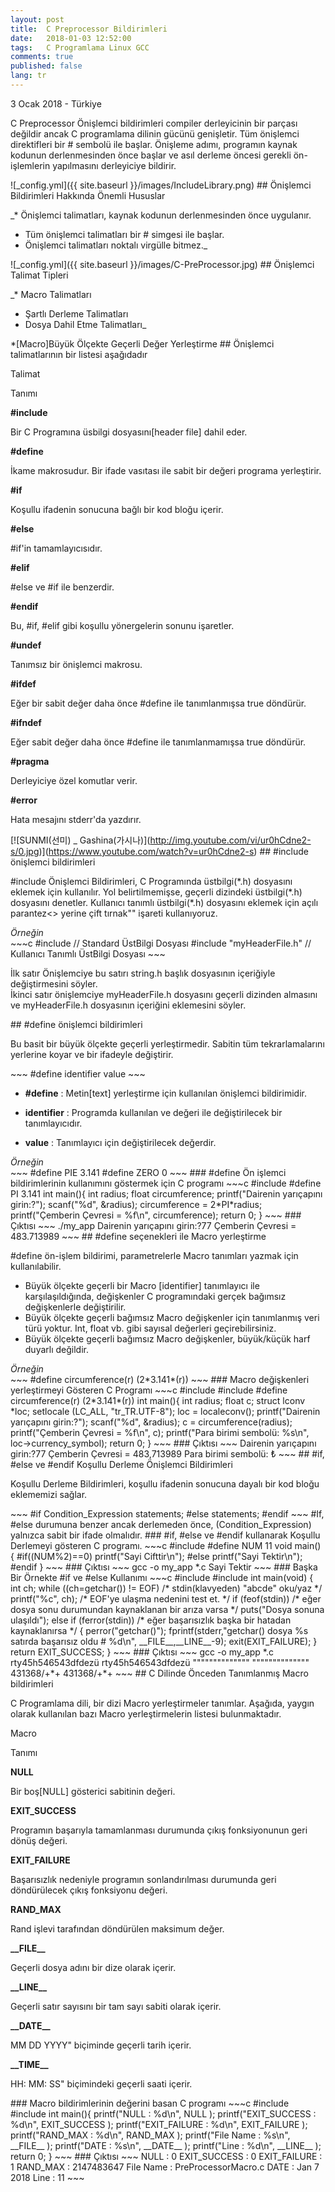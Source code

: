 ```yaml
---
layout: post
title:  C Preprocessor Bildirimleri
date:   2018-01-03 12:52:00
tags:   C Programlama Linux GCC
comments: true
published: false
lang: tr
---
```

 

3 Ocak 2018 - Türkiye

C Preprocessor Önişlemci bildirimleri compiler derleyicinin bir parçası değildir ancak C programlama dilinin gücünü genişletir. Tüm önişlemci direktifleri bir # sembolü ile başlar. Önişleme adımı, programın kaynak kodunun derlenmesinden önce başlar ve asıl derleme öncesi gerekli ön-işlemlerin yapılmasını derleyiciye bildirir.

!\[\_config.yml\]({{ site.baseurl }}/images/IncludeLibrary.png) ## Önişlemci Bildirimleri Hakkında Önemli Hususlar

_*   Önişlemci talimatları, kaynak kodunun derlenmesinden önce uygulanır.
*   Tüm önişlemci talimatları bir # simgesi ile başlar.
*   Önişlemci talimatları noktalı virgülle bitmez._

!\[\_config.yml\]({{ site.baseurl }}/images/C-PreProcessor.jpg) ## Önişlemci Talimat Tipleri

_*   Macro Talimatları
*   Şartlı Derleme Talimatları
*   Dosya Dahil Etme Talimatları_

\*\[Macro\]Büyük Ölçekte Geçerli Değer Yerleştirme ## Önişlemci talimatlarının bir listesi aşağıdadır

Talimat

Tanımı

**#include**

Bir C Programına üsbilgi dosyasını\[header file\] dahil eder.

**#define**

İkame makrosudur. Bir ifade vasıtası ile sabit bir değeri programa yerleştirir.

**#if**

Koşullu ifadenin sonucuna bağlı bir kod bloğu içerir.

**#else**

#if'in tamamlayıcısıdır.

**#elif**

#else ve #if ile benzerdir.

**#endif**

Bu, #if, #elif gibi koşullu yönergelerin sonunu işaretler.

**#undef**

Tanımsız bir önişlemci makrosu.

**#ifdef**

Eğer bir sabit değer daha önce #define ile tanımlanmışsa true döndürür.

**#ifndef**

Eğer sabit değer daha önce #define ile tanımlanmamışsa true döndürür.

**#pragma**

Derleyiciye özel komutlar verir.

**#error**

Hata mesajını stderr'da yazdırır.

\[!\[SUNMI(선미) \_ Gashina(가시나)\](http://img.youtube.com/vi/ur0hCdne2-s/0.jpg)\](https://www.youtube.com/watch?v=ur0hCdne2-s) ## #include önişlemci bildirimleri

#include Önişlemci Bildirimleri, C Programında üstbilgi(\*.h) dosyasını eklemek için kullanılır. Yol belirtilmemişse, geçerli dizindeki üstbilgi(\*.h) dosyasını denetler. Kullanıcı tanımlı üstbilgi(\*.h) dosyasını eklemek için açılı parantez<> yerine çift tırnak"" işareti kullanıyoruz.

_Örneğin_  
\~~~c #include // Standard ÜstBilgi Dosyası #include "myHeaderFile.h" // Kullanıcı Tanımlı ÜstBilgi Dosyası ~~~

İlk satır Önişlemciye bu satırı string.h başlık dosyasının içeriğiyle değiştirmesini söyler.  
İkinci satır önişlemciye myHeaderFile.h dosyasını geçerli dizinden almasını ve myHeaderFile.h dosyasının içeriğini eklemesini söyler.

\## #define önişlemci bildirimleri

Bu basit bir büyük ölçekte geçerli yerleştirmedir. Sabitin tüm tekrarlamalarını yerlerine koyar ve bir ifadeyle değiştirir.

\~~~ #define identifier value ~~~

*   **#define** : Metin\[text\] yerleştirme için kullanılan önişlemci bildirimidir.
  
*   **identifier** : Programda kullanılan ve değeri ile değiştirilecek bir tanımlayıcıdır.
  
*   **value** : Tanımlayıcı için değiştirilecek değerdir.
  

_Örneğin_  
\~~~ #define PIE 3.141 #define ZERO 0 ~~~ ### #define Ön işlemci bildirimlerinin kullanımını göstermek için C programı ~~~c #include #define PI 3.141 int main(){ int radius; float circumference; printf("Dairenin yarıçapını girin:?"); scanf("%d", &radius); circumference = 2\*PI\*radius; printf("Çemberin Çevresi = %f\\n", circumference); return 0; } ~~~ ### Çıktısı ~~~ ./my\_app Dairenin yarıçapını girin:?77 Çemberin Çevresi = 483.713989 ~~~ ## #define seçenekleri ile Macro yerleştirme

#define ön-işlem bildirimi, parametrelerle Macro tanımları yazmak için kullanılabilir.

*   Büyük ölçekte geçerli bir Macro \[identifier\] tanımlayıcı ile karşılaşıldığında, değişkenler C programındaki gerçek bağımsız değişkenlerle değiştirilir.
*   Büyük ölçekte geçerli bağımsız Macro değişkenler için tanımlanmış veri türü yoktur. Int, float vb. gibi sayısal değerleri geçirebilirsiniz.
*   Büyük ölçekte geçerli bağımsız Macro değişkenler, büyük/küçük harf duyarlı değildir.

_Örneğin_  
\~~~ #define circumference(r) (2\*3.141\*(r)) ~~~ ### Macro değişkenleri yerleştirmeyi Gösteren C Programı ~~~c #include #include #define circumference(r) (2\*3.141\*(r)) int main(){ int radius; float c; struct lconv \*loc; setlocale (LC\_ALL, "tr\_TR.UTF-8"); loc = localeconv(); printf("Dairenin yarıçapını girin:?"); scanf("%d", &radius); c = circumference(radius); printf("Çemberin Çevresi = %f\\n", c); printf("Para birimi sembolü: %s\\n", loc->currency\_symbol); return 0; } ~~~ ### Çıktısı ~~~ Dairenin yarıçapını girin:?77 Çemberin Çevresi = 483,713989 Para birimi sembolü: ₺ ~~~ ## #if, #else ve #endif Koşullu Derleme Önişlemci Bildirimleri

Koşullu Derleme Bildirimleri, koşullu ifadenin sonucuna dayalı bir kod bloğu eklememizi sağlar.

\~~~ #if Condition\_Expression statements; #else statements; #endif ~~~ #If, #else durumuna benzer ancak derlemeden önce, (Condition\_Expression) yalnızca sabit bir ifade olmalıdır. ### #if, #else ve #endif kullanarak Koşullu Derlemeyi gösteren C programı. ~~~c #include #define NUM 11 void main() { #if((NUM%2)==0) printf("Sayi Cifttir\\n"); #else printf("Sayi Tektir\\n"); #endif } ~~~ ### Çıktısı ~~~ gcc -o my\_app \*.c Sayi Tektir ~~~ ### Başka Bir Örnekte #if ve #else Kullanımı ~~~c #include #include int main(void) { int ch; while ((ch=getchar()) != EOF) /\* stdin(klavyeden) "abcde" oku/yaz \*/ printf("%c", ch); /\* EOF'ye ulaşma nedenini test et. \*/ if (feof(stdin)) /\* eğer dosya sonu durumundan kaynaklanan bir arıza varsa \*/ puts("Dosya sonuna ulaşıldı"); else if (ferror(stdin)) /\* eğer başarısızlık başka bir hatadan kaynaklanırsa \*/ { perror("getchar()"); fprintf(stderr,"getchar() dosya %s satırda başarısız oldu # %d\\n", \_\_FILE\_\_,\_\_LINE\_\_-9); exit(EXIT\_FAILURE); } return EXIT\_SUCCESS; } ~~~ ### Çıktısı ~~~ gcc -o my\_app \*.c rty45h546543dfdezü rty45h546543dfdezü """""""""""""" """""""""""""" 431368/+\*+ 431368/+\*+ ~~~ ## C Dilinde Önceden Tanımlanmış Macro bildirimleri

C Programlama dili, bir dizi Macro yerleştirmeler tanımlar. Aşağıda, yaygın olarak kullanılan bazı Macro yerleştirmelerin listesi bulunmaktadır.

Macro

Tanımı

**NULL**

Bir boş\[NULL\] gösterici sabitinin değeri.

**EXIT\_SUCCESS**

Programın başarıyla tamamlanması durumunda çıkış fonksiyonunun geri dönüş değeri.

**EXIT\_FAILURE**

Başarısızlık nedeniyle programın sonlandırılması durumunda geri döndürülecek çıkış fonksiyonu değeri.

**RAND\_MAX**

Rand işlevi tarafından döndürülen maksimum değer.

**\_\_FILE\_\_**

Geçerli dosya adını bir dize olarak içerir.

**\_\_LINE\_\_**

Geçerli satır sayısını bir tam sayı sabiti olarak içerir.

**\_\_DATE\_\_**

MM DD YYYY" biçiminde geçerli tarih içerir.

**\_\_TIME\_\_**

HH: MM: SS" biçimindeki geçerli saati içerir.

\### Macro bildirimlerinin değerini basan C programı ~~~c #include #include int main(){ printf("NULL : %d\\n", NULL ); printf("EXIT\_SUCCESS : %d\\n", EXIT\_SUCCESS ); printf("EXIT\_FAILURE : %d\\n", EXIT\_FAILURE ); printf("RAND\_MAX : %d\\n", RAND\_MAX ); printf("File Name : %s\\n", \_\_FILE\_\_ ); printf("DATE : %s\\n", \_\_DATE\_\_ ); printf("Line : %d\\n", \_\_LINE\_\_ ); return 0; } ~~~ \### Çıktısı ~~~ NULL : 0 EXIT\_SUCCESS : 0 EXIT\_FAILURE : 1 RAND\_MAX : 2147483647 File Name : PreProcessorMacro.c DATE : Jan 7 2018 Line : 11 ~~~
